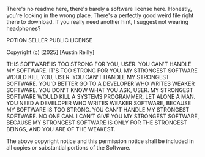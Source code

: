 There's no readme here, there's barely a software license here. Honestly, you're looking in the wrong place. There's a perfectly good weird file right there to download. If you really need another hint, I suggest not wearing headphones?

POTION SELLER PUBLIC LICENSE

Copyright (c) [2025] [Austin Reilly]

THIS SOFTWARE IS TOO STRONG FOR YOU, USER. YOU CAN'T HANDLE MY SOFTWARE. IT'S TOO STRONG FOR YOU. MY STRONGEST SOFTWARE WOULD KILL YOU, USER. YOU CAN'T HANDLE MY STRONGEST SOFTWARE. YOU'D BETTER GO TO A DEVELOPER WHO WRITES WEAKER SOFTWARE. YOU DON'T KNOW WHAT YOU ASK, USER. MY STRONGEST SOFTWARE WOULD KILL A SYSTEMS PROGRAMMER, LET ALONE A MAN. YOU NEED A DEVELOPER WHO WRITES WEAKER SOFTWARE, BECAUSE MY SOFTWARE IS TOO STRONG. YOU CAN'T HANDLE MY STRONGEST SOFTWARE. NO ONE CAN. I CAN'T GIVE YOU MY STRONGEST SOFTWARE, BECAUSE MY STRONGEST SOFTWARE IS ONLY FOR THE STRONGEST BEINGS, AND YOU ARE OF THE WEAKEST.

The above copyright notice and this permission notice shall be included in all copies or substantial portions of the Software.
